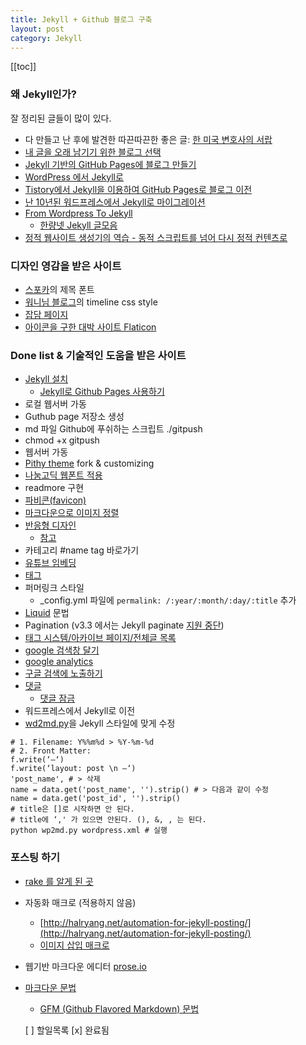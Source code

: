 ```yaml
---
title: Jekyll + Github 블로그 구축
layout: post
category: Jekyll
---
```


[[toc]]

### 왜 Jekyll인가?
잘 정리된 글들이 많이 있다.

- 다 만들고 난 후에 발견한 따끈따끈한 좋은 글: [한 미국 변호사의 서랍](http://lawfully.kr/smart/jekyll.html)
- [내 글을 오래 남기기 위한 블로그 선택](http://blog.kalkin7.com/2015/07/07/maintain-a-blog-for-a-long-time/)
- [Jekyll 기반의 GitHub Pages에 블로그 만들기](https://xho95.github.io/blog/github/jekyll/git/2016/01/11/Make-a-blog-with-Jekyll.html)
- [WordPress 에서 Jekyll로](http://blog.suminb.com/post/goodbye-wordpress-hello-jekyll/)
- [Tistory에서 Jekyll을 이용하여 GitHub Pages로 블로그 이전](http://blog.saltfactory.net/note/renewal-blog-from-tistory-to-github-pages-via-jekyll.html)
- [난 10년된 워드프레스에서 Jekyll로 마이그레이션](https://ilmol.com/2015/01/%EC%9B%8C%EB%93%9C%ED%94%84%EB%A0%88%EC%8A%A4%EC%97%90%EC%84%9C-Jekyll%EB%A1%9C-%EB%A7%88%EC%9D%B4%EA%B7%B8%EB%A0%88%EC%9D%B4%EC%85%98.html)
- [From Wordpress To Jekyll](http://halryang.net/From-Wordpress-To-Jekyll)
  - [한량넷 Jekyll 글모음](http://halryang.net/search/?tags=jekyll)
- [정적 웹사이트 생성기의 역습 - 동적 스크립트를 넘어 다시 정적 컨텐츠로](http://blog.nacyot.com/articles/2014-01-15-static-site-generator)




### 디자인 영감을 받은 사이트
- [스포카](https://spoqa.github.io/index.html)의 제목 폰트
- [워니님 블로그](https://heelog.github.io/development/)의 timeline css style
- [잡담 페이지](http://halryang.net/micro/)
- [아이콘을 구한 대박 사이트 Flaticon](http://www.flaticon.com/search?word=github)

### Done list & 기술적인 도움을 받은 사이트
- [Jekyll 설치](http://blog.saltfactory.net/jekyll/upgrade-github-pages-dependency-versions.html)
  - [Jekyll로 Github Pages 사용하기](https://github.com/badkeyman/documents/wiki/Jekyll%EB%A1%9C-Github-Pages-%EC%82%AC%EC%9A%A9%ED%95%98%EA%B8%B0)
- 로컬 웹서버 가동
- Guthub page 저장소 생성
- md 파일 Github에 푸쉬하는 스크립트 ./gitpush
 - chmod +x gitpush
- 웹서버 가동
- [Pithy theme](https://github.com/smallmuou/Jekyll-Pithy) fork & customizing
- [나눔고딕 웹폰트 적용](http://narie.tistory.com/107)
- readmore 구현
- [파비콘(favicon)](http://icoconvert.com/)
- [마크다운으로 이미지 정렬](http://blog.kalkin7.com/2014/03/04/how-to-align-images-on-writing-with-markdown/)
- [반응형 디자인](http://www.nextree.co.kr/p8622/)
  - [참고](http://naradesign.net/wp/2012/05/30/1823/)
- 카테고리 #name tag 바로가기
- [유튜브 임베딩](http://halryang.net/embed-youtube-responsively/)
- [태그](https://nolboo.kim/blog/2014/01/09/upgrade-jekyll-github-blog/)
- 퍼머링크 스타일
  - \_config.yml 파일에 `permalink: /:year/:month/:day/:title` 추가
- [Liquid](https://github.com/Shopify/liquid/wiki/Liquid-for-Designers) 문법
- Pagination (v3.3 에서는 Jekyll paginate [지원 중단](https://github.com/jekyll/jekyll/issues/4124))
- [태그 시스템/아카이브 페이지/전체글 목록](http://halryang.net/tag-and-archive/)
- [google 검색창 달기](https://cse.google.com/cse/all)
- [google analytics](http://loustler.io/2016/09/26/github_pages_blog_google_analytics/)
- [구글 검색에 노출하기](http://cinos81.bitbucket.org/blog/_site/jekyll/2016/01/23/addRobotTxt.html)
- [댓글](https://github.com/appkr/blog/blob/master/_posts/2016-02-13-%EB%B8%94%EB%A1%9C%EA%B7%B8-%ED%94%8C%EB%9E%AB%ED%8F%BC-%EC%9D%B4%EC%A0%84-5-disqus-facebook.md)
  - [댓글 잠금](http://halryang.net/Disable-comments/)
- 워드프레스에서 Jekyll로 이전
- [wd2md.py](https://github.com/dreikanter/wp2md)을 Jekyll 스타일에 맞게 수정

```
# 1. Filename: Y%%m%d > %Y-%m-%d
# 2. Front Matter:
f.write(‘—‘)  
f.write(‘layout: post \n —‘)  
'post_name', # > 삭제  
name = data.get('post_name', '').strip() # > 다음과 같이 수정  
name = data.get('post_id', '').strip()  
# title은 []로 시작하면 안 된다.
# title에 ‘,' 가 있으면 안된다. (), &, , 는 된다.   
python wp2md.py wordpress.xml # 실행
```

### 포스팅 하기
- [rake 를 알게 된 곳](http://boxersb.github.io/etc/2013/04/03/jekyll-introduction/)
- 자동화 매크로 (적용하지 않음)
  - [http://halryang.net/automation-for-jekyll-posting/](http://halryang.net/automation-for-jekyll-posting/)
  - [이미지 삽입 매크로](http://halryang.net/Insert-Image-easily-to-Jekyll-blog/)
- 웹기반 마크다운 에디터 [prose.io](http://prose.io)
- [마크다운 문법](https://github.com/biospin/BigBio/blob/master/reference/%EB%A7%88%ED%81%AC%EB%8B%A4%EC%9A%B4.md)
  - [GFM (Github Flavored Markdown) 문법](https://nolboo.kim/blog/2014/03/25/github-flavored-markdown/)

  [ ] 할일목록
  [x] 완료됨
